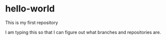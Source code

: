 # hello-world
This is my first repository

I am typing this so that I can figure out what branches and repositories are.
